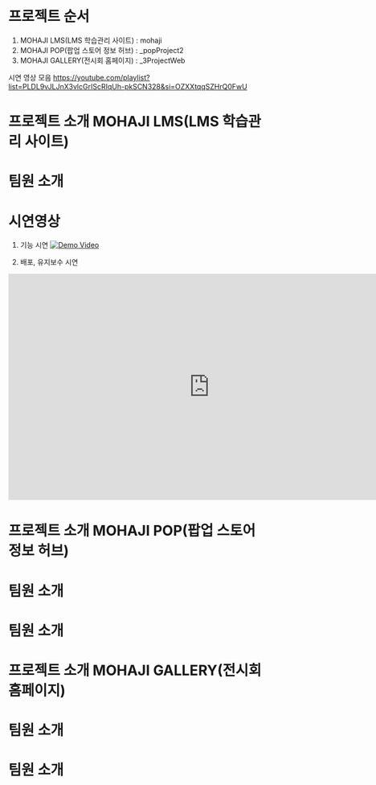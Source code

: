 # 프로젝트 순서

1. MOHAJI LMS(LMS 학습관리 사이트) : mohaji
2. MOHAJI POP(팝업 스토어 정보 허브) : _popProject2
3. MOHAJI GALLERY(전시회 홈페이지) : _3ProjectWeb

시연 영상 모음
https://youtube.com/playlist?list=PLDL9vJLJnX3vlcGrIScRIqUh-pkSCN328&si=OZXXtqqSZHrQ0FwU


# 프로젝트 소개 MOHAJI LMS(LMS 학습관리 사이트)

# 팀원 소개 

# 시연영상

1. 기능 시연
[![Demo Video](https://img.youtube.com/vi/xug09FRU7RS2vjXH/0.jpg)](https://www.youtube.com/watch?v=dQw4w9WgXcQ)

2. 배포, 유지보수 시연
<p align="center">
  <iframe width="800" height="450" src="https://www.youtube.com/embed/dQw4w9WgXcQ" frameborder="0" allowfullscreen></iframe>
</p>


# 프로젝트 소개 MOHAJI POP(팝업 스토어 정보 허브)

# 팀원 소개 

# 팀원 소개 


# 프로젝트 소개 MOHAJI GALLERY(전시회 홈페이지)

# 팀원 소개 

# 팀원 소개 






